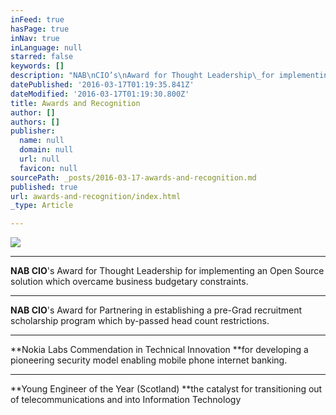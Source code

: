 ```yaml
---
inFeed: true
hasPage: true
inNav: true
inLanguage: null
starred: false
keywords: []
description: "NAB\nCIO’s\nAward for Thought Leadership\_for implementing an Open Source\nsolution which overcame business budgetary constraints."
datePublished: '2016-03-17T01:19:35.841Z'
dateModified: '2016-03-17T01:19:30.800Z'
title: Awards and Recognition
author: []
authors: []
publisher:
  name: null
  domain: null
  url: null
  favicon: null
sourcePath: _posts/2016-03-17-awards-and-recognition.md
published: true
url: awards-and-recognition/index.html
_type: Article

---
```

![](https://the-grid-user-content.s3-us-west-2.amazonaws.com/0f2619fd-c109-4b39-a8bd-7488b21ffd82.jpg)

****

**NAB
CIO**'s
Award for Thought Leadership for implementing an Open Source
solution which overcame business budgetary constraints.

****

**NAB
CIO**'s
Award for Partnering in establishing a pre-Grad recruitment scholarship program which by-passed head
count restrictions.

****

**Nokia
Labs Commendation in Technical Innovation **for developing a pioneering security
model enabling mobile phone internet banking.

****

**Young
Engineer of the Year (Scotland) **the catalyst for transitioning out of
telecommunications and into Information Technology